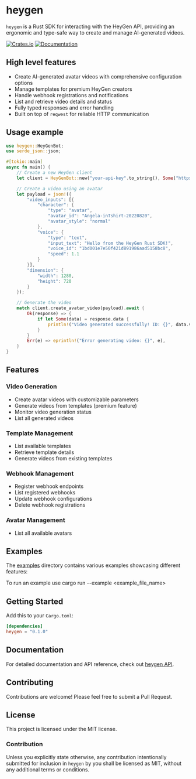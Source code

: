 # heygen

`heygen` is a Rust SDK for interacting with the HeyGen API, providing an ergonomic and type-safe way to create and manage AI-generated videos.

[![Crates.io](https://img.shields.io/crates/v/heygen)](https://crates.io/crates/heygen)
[![Documentation](https://docs.rs/heygen/badge.svg)](https://docs.rs/heygen)

## High level features

- Create AI-generated avatar videos with comprehensive configuration options
- Manage templates for premium HeyGen creators
- Handle webhook registrations and notifications
- List and retrieve video details and status
- Fully typed responses and error handling
- Built on top of `reqwest` for reliable HTTP communication

## Usage example

```rust
use heygen::HeyGenBot;
use serde_json::json;

#[tokio::main]
async fn main() {
    // Create a new HeyGen client
    let client = HeyGenBot::new("your-api-key".to_string(), Some("https://api.heygen.com/v2/")).unwrap();

    // Create a video using an avatar
    let payload = json!({
        "video_inputs": [{
            "character": {
                "type": "avatar",
                "avatar_id": "Angela-inTshirt-20220820",
                "avatar_style": "normal"
            },
            "voice": {
                "type": "text",
                "input_text": "Hello from the HeyGen Rust SDK!",
                "voice_id": "1bd001e7e50f421d891986aad5158bc8",
                "speed": 1.1
            }
        }],
        "dimension": {
            "width": 1280,
            "height": 720
        }
    });

    // Generate the video
    match client.create_avatar_video(payload).await {
        Ok(response) => {
            if let Some(data) = response.data {
                println!("Video generated successfully! ID: {}", data.video_id);
            }
        }
        Err(e) => eprintln!("Error generating video: {}", e),
    }
}
```

## Features

### Video Generation

- Create avatar videos with customizable parameters
- Generate videos from templates (premium feature)
- Monitor video generation status
- List all generated videos

### Template Management

- List available templates
- Retrieve template details
- Generate videos from existing templates

### Webhook Management

- Register webhook endpoints
- List registered webhooks
- Update webhook configurations
- Delete webhook registrations

### Avatar Management

- List all available avatars

## Examples

The [examples](examples/) directory contains various examples showcasing different features:

To run an example use cargo run --example <example_file_name>

## Getting Started

Add this to your `Cargo.toml`:

```toml
[dependencies]
heygen = "0.1.0"
```

## Documentation

For detailed documentation and API reference, check out [heygen API](https://docs.heygen.com/reference/authentication).

## Contributing

Contributions are welcome! Please feel free to submit a Pull Request.

## License

This project is licensed under the MIT license.

### Contribution

Unless you explicitly state otherwise, any contribution intentionally submitted
for inclusion in `heygen` by you shall be licensed as MIT, without any additional
terms or conditions.
